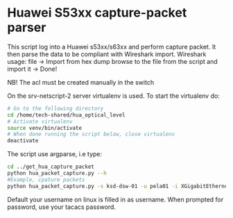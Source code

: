 # Huawei S53xx capture-packet parser

This script log into a Huawei s53xx/s63xx and perform capture packet. 
It then parse the data to be compliant with Wireshark import.
Wireshark usage:
file -> Import from hex dump
browse to the file from the script and import it -> Done! 

NB! The acl must be created manually in the switch 

On the srv-netscript-2 server virtualenv is used. To start the virtualenv do:

```bash
# Go to the following directory
cd /home/tech-shared/hua_optical_level
# Activate virtualenv
source venv/bin/activate
# When done running the script below, close virtualenv
deactivate
```

The script use argparse, i.e type:

```bash
cd ../get_hua_capture_packet
python hua_packet_capture.py --h
#Example, cpature packets 
python hua_packet_capture.py -s ksd-dsw-01 -u pela01 -i XGigabitEthernet0/0/17 -a 4099 -n 3 -t 10
```

Default your username on linux is filled in as username. When prompted for password, use your tacacs password.

 
